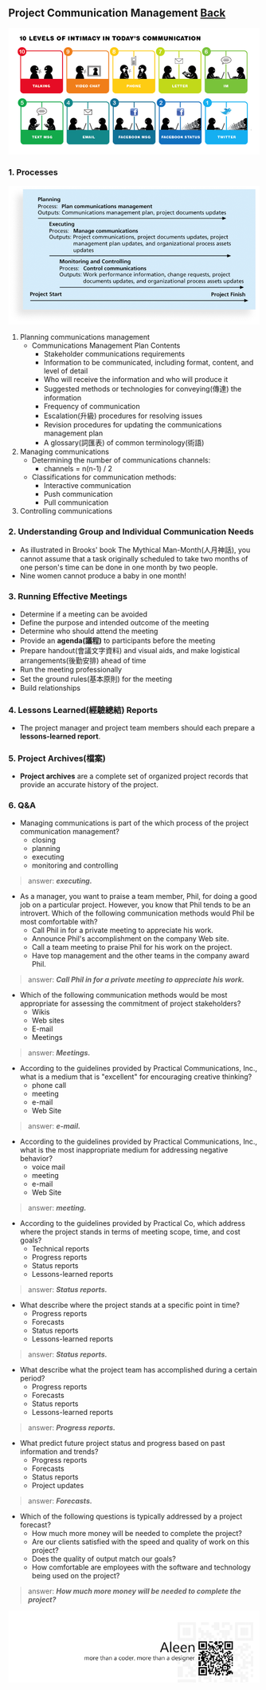 ## Project Communication Management	[Back](./../projectManagement.md)

<img src="./communication_today.png">

### 1. Processes

<img src="./processes.png">

1. Planning communications management
    - Communications Management Plan Contents
        - Stakeholder communications requirements
        - Information to be communicated, including format, content, and level of detail
        - Who will receive the information and who will produce it
        - Suggested methods or technologies for conveying(傳達) the information
        - Frequency of communication
        - Escalation(升級) procedures for resolving issues
        - Revision procedures for updating the communications management plan
        - A glossary(詞匯表) of common terminology(術語)
2. Managing communications
    - Determining the number of communications channels:
        - channels = n(n-1) / 2
    - Classifications for communication methods:
        - Interactive communication
        - Push communication
        - Pull communication
3. Controlling communications

### 2. Understanding Group and Individual Communication Needs

- As illustrated in Brooks' book The Mythical Man-Month(人月神話), you cannot assume that a task originally scheduled to take two months of one person's time can be done in one month by two people.
- Nine women cannot produce a baby in one month!

### 3. Running Effective Meetings

- Determine if a meeting can be avoided
- Define the purpose and intended outcome of the meeting
- Determine who should attend the meeting
- Provide an **agenda(議程)** to participants before the meeting
- Prepare handout(會議文字資料) and visual aids, and make logistical arrangements(後勤安排) ahead of time
- Run the meeting professionally
- Set the ground rules(基本原則) for the meeting
- Build relationships

### 4. Lessons Learned(經驗總結) Reports

- The project manager and project team members should each prepare a **lessons-learned report**.

### 5. Project Archives(檔案)

- **Project archives** are a complete set of organized project records that provide an accurate history of the project.

### 6. Q&A

- Managing communications is part of the which process of the project communication management?
    - closing
    - planning
    - executing
    - monitoring and controlling

> answer: <strong>*executing.*</strong>

- As a manager, you want to praise a team member, Phil, for doing a good job on a particular project. However, you know that Phil tends to be an introvert. Which of the following communication methods would Phil be most comfortable with?
    - Call Phil in for a private meeting to appreciate his work.
    - Announce Phil's accomplishment on the company Web site.
    - Call a team meeting to praise Phil for his work on the project.
    - Have top management and the other teams in the company award Phil.

> answer: <strong>*Call Phil in for a private meeting to appreciate his work.*</strong>

- Which of the following communication methods would be most appropriate for assessing the commitment of project stakeholders?
    - Wikis
    - Web sites
    - E-mail
    - Meetings
    
> answer: <strong>*Meetings.*</strong>

- According to the guidelines provided by Practical Communications, Inc., what is a medium that is "excellent" for encouraging creative thinking?
    - phone call
    - meeting
    - e-mail
    - Web Site
    
> answer: <strong>*e-mail.*</strong>

- According to the guidelines provided by Practical Communications, Inc., what is the most inappropriate medium for addressing negative behavior?
    - voice mail
    - meeting
    - e-mail
    - Web Site

> answer: <strong>*meeting.*</strong>

- According to the guidelines provided by Practical Co, which address where the project stands in terms of meeting scope, time, and cost goals?
    - Technical reports
    - Progress reports
    - Status reports
    - Lessons-learned reports

> answer: <strong>*Status reports.*</strong>

- What describe where the project stands at a specific point in time?
    - Progress reports
    - Forecasts
    - Status reports
    - Lessons-learned reports

> answer: <strong>*Status reports.*</strong>

- What describe what the project team has accomplished during a certain period?
    - Progress reports
    - Forecasts
    - Status reports
    - Lessons-learned reports

> answer: <strong>*Progress reports.*</strong>

- What predict future project status and progress based on past information and trends?
    - Progress reports
    - Forecasts
    - Status reports
    - Project updates
    
> answer: <strong>*Forecasts.*</strong>

- Which of the following questions is typically addressed by a project forecast?
    - How much more money will be needed to complete the project?
    - Are our clients satisfied with the speed and quality of work on this project?
    - Does the quality of output match our goals?
    - How comfortable are employees with the software and technology being used on the project?
    
> answer: <strong>*How much more money will be needed to complete the project?*</strong>

<a href="http://aleen42.github.io/" target="_blank" ><img src="./../../pic/tail.gif"></a>
